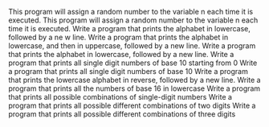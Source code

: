 This program will assign a random number to the variable n each time it is executed.
This program will assign a random number to the variable n each time it is executed.
Write a program that prints the alphabet in lowercase, followed by a ne w line.
Write a program that prints the alphabet in lowercase, and then in uppercase, followed by a new line.
Write a program that prints the alphabet in lowercase, followed by a new line.
Write a program that prints all single digit numbers of base 10 starting from 0
Write a program that prints all single digit numbers of base 10
Write a program that prints the lowercase alphabet in reverse, followed by a new line.
Write a program that prints all the numbers of base 16 in lowercase
Write a program that prints all possible combinations of single-digit numbers
Write a program that prints all possible different combinations of two digits
Write a program that prints all possible different combinations of three digits
